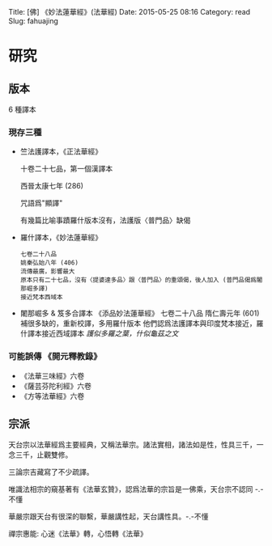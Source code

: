 Title: [佛] 《妙法蓮華經》(法華經)
Date: 2015-05-25 08:16
Category: read
Slug: fahuajing


# 研究

## 版本

6 種譯本

### 現存三種

* 竺法護譯本，《正法華經》

    十卷二十七品，第一個漢譯本

    西晉太康七年 (286)

    咒語爲"顯譯"

    有幾篇比喻事蹟羅什版本沒有，法護版〈普門品〉缺偈

* 羅什譯本，《妙法蓮華經》

      七卷二十八品
      姚秦弘始八年 (406)
      流傳最廣，影響最大
      原本只有二十七品，沒有〈提婆達多品〉跟〈普門品〉的重頌偈，後人加入 (普門品偈爲闍那崛多譯)
      接近梵本西域本
    
* 闍那崛多 & 笈多合譯本 《添品妙法蓮華經》
    七卷二十八品
    隋仁壽元年 (601)
    補很多缺的，重新校譯，多用羅什版本
    他們認爲法護譯本與印度梵本接近，羅什譯本接近西域譯本 *護似多羅之葉，什似龜茲之文*
    
### 可能誤傳 《開元釋教錄》

  * 《法華三味經》六卷
  * 《薩芸芬陀利經》六卷
  * 《方等法華經》六卷

## 宗派

天台宗以法華經爲主要經典，又稱法華宗。諸法實相，諸法如是性，性具三千，一念三千，止觀雙修。

三論宗吉藏寫了不少疏譯。

唯識法相宗的窺基著有《法華玄贊》，認爲法華的宗旨是一佛乘，天台宗不認同 -.-不懂

華嚴宗跟天台有很深的聯繫，華嚴講性起，天台講性具。-.-不懂

禪宗惠能: 心迷《法華》轉，心悟轉《法華》






